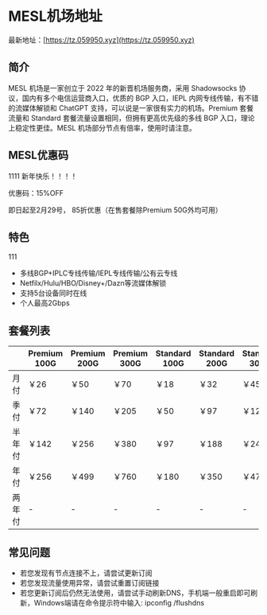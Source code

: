 # MESL机场地址

最新地址：[https://tz.059950.xyz](https://tz.059950.xyz)

## 简介

MESL 机场是一家创立于 2022 年的新晋机场服务商，采用 Shadowsocks 协议，国内有多个电信运营商入口，优质的 BGP 入口，IEPL 内网专线传输，有不错的流媒体解锁和 ChatGPT 支持，可以说是一家很有实力的机场。Premium 套餐流量和 Standard 套餐流量设置相同，但拥有更高优先级的多线 BGP 入口，理论上稳定性更佳。MESL 机场部分节点有倍率，使用时请注意。

## MESL优惠码
1111
新年快乐！！！！

优惠码：15%OFF

即日起至2月29号， 85折优惠（在售套餐除Premium 50G外均可用）

## 特色
111
* 多线BGP+IPLC专线传输/IEPL专线传输/公有云专线
* Netfilx/Hulu/HBO/Disney+/Dazn等流媒体解锁
* 支持5台设备同时在线
* 个人最高2Gbps

## 套餐列表

||Premium 100G|Premium 200G|Premium 300G|Standard 100G|Standard 200G|Standard 300G|META 200G|META 350G|META 650G|
|----|----|----|----|----|----|----|----|----|----|
|月付|￥26|￥50|￥70|￥18|￥32|￥45|￥75|￥125|￥185|
|季付|￥72|￥140|￥205|￥50|￥97|￥128|￥215|￥365|￥520|
|半年付|￥142|￥256|￥380|￥97|￥188|￥240|￥420|￥700|￥999|
|年付|￥256|￥499|￥760|￥180|￥350|￥470|￥799|￥1300|￥1899|
|两年付|-|-|-|-|-|-|￥1499|￥2499|￥3600|

## 常见问题

* 若您发现有节点连接不上，请尝试更新订阅
* 若您发现流量使用异常，请尝试重置订阅链接
* 若您更新订阅后仍然无法使用，请尝试手动刷新DNS，手机端一般重启即可刷新，Windows端请在命令提示符中输入: ipconfig /flushdns
